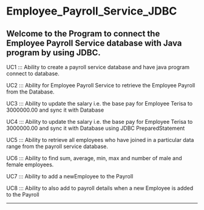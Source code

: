 # Employee_Payroll_Service_JDBC
Welcome to the Program to connect the Employee Payroll Service database with Java program by using JDBC.
-----------------------------------------------------------------------------------------------------------

UC1 ::: Ability to create a payroll service database and have java program connect to database.

UC2 ::: Ability for Employee Payroll Service to retrieve the Employee Payroll from the Database.

UC3 ::: Ability to update the salary i.e. the base pay for Employee Terisa to 3000000.00 and sync it with Database

UC4 ::: Ability to update the salary i.e. the base pay for Employee Terisa to 3000000.00 and sync it with Database using JDBC PreparedStatement

UC5 ::: Ability to retrieve all employees who have joined in a particular data range from the payroll service database.

UC6 ::: Ability to find sum, average, min, max and number of male and female employees.

UC7 ::: Ability to add a newEmployee to the Payroll

UC8 ::: Ability to also add to payroll details when a new Employee is added to the Payroll

----------------------------------------------------------------------------------------------------------------
